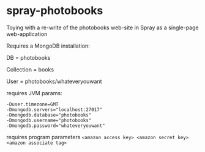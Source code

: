 spray-photobooks
================

Toying with a re-write of the photobooks web-site in Spray as a single-page web-application

Requires a MongoDB installation:

DB = photobooks

Collection = books

User = photobooks/whateveryouwant

requires JVM params:

```
-Duser.timezone=GMT
-Dmongodb.servers="localhost:27017" 
-Dmongodb.database="photobooks" 
-Dmongodb.username="photobooks" 
-Dmongodb.password="whateveryouwant"
```

requires program parameters ```<amazon access key> <amazon secret key> <amazon associate tag>```

